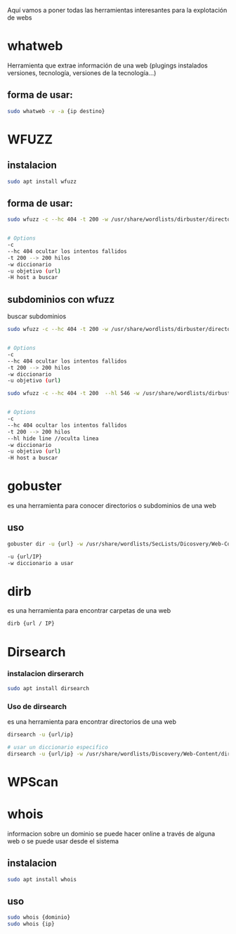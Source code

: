 Aquí vamos a poner todas las herramientas interesantes para la explotación de webs

# whatweb

Herramienta que extrae información de una web (plugings instalados versiones, tecnología, versiones de la tecnología...)

## forma de usar:


```sh fold:"comando whatweb para reconocimiento de webs"
sudo whatweb -v -a {ip destino}
```



# WFUZZ

## instalacion

```sh fold:"Instalacion de wfuzz"
sudo apt install wfuzz
```

## forma de usar:

```sh fold:"encontrar directorios ocultos en una web"
sudo wfuzz -c --hc 404 -t 200 -w /usr/share/wordlists/dirbuster/directory-list-low-ercase-2.3-medium.txt -u {direccionweb}/FUZZ


# Options
-c
--hc 404 ocultar los intentos fallidos
-t 200 --> 200 hilos
-w diccionario 
-u objetivo (url)
-H host a buscar
```


## subdominios con wfuzz
buscar subdominios
```sh fold:"encontrar subdominios en una web"
sudo wfuzz -c --hc 404 -t 200 -w /usr/share/wordlists/dirbuster/directory-list-low-ercase-2.3-medium.txt -u {dominioweb} -H "Host: FUZZ.{dominio}"


# Options
-c
--hc 404 ocultar los intentos fallidos
-t 200 --> 200 hilos
-w diccionario 
-u objetivo (url)

```


```sh fold:"encontrar subdominios en una web - ocultando la respuesta con 546 Lineas"
sudo wfuzz -c --hc 404 -t 200  --hl 546 -w /usr/share/wordlists/dirbuster/directory-list-low-ercase-2.3-medium.txt -u {dominioweb} -H "Host: FUZZ.{dominio}"


# Options
-c
--hc 404 ocultar los intentos fallidos
-t 200 --> 200 hilos
--hl hide line //oculta linea
-w diccionario 
-u objetivo (url)
-H host a buscar
```


# gobuster

es una herramienta para conocer directorios o subdominios de una web
## uso
```sh fold:"gobuster para encontrar directorio"
gobuster dir -u {url} -w /usr/share/wordlists/SecLists/Dicosvery/Web-Content/direcotyr-list-lowercase-2.3-medium.txt

-u {url/IP}
-w diccionario a usar
```

# dirb
es una herramienta para encontrar carpetas de una web

```sh fold:"dirb sirbe para encontrar directorios en una web"
dirb {url / IP}

```




# Dirsearch
### instalacion dirserarch

```sh fold:"Instalacion dirsearch"
sudo apt install dirsearch

```

### Uso de dirsearch
es una herramienta para encontrar directorios de una web
```sh fold:"dirsearch"
dirsearch -u {url/ip}

# usar un diccionario especifico
dirsearch -u {url/ip} -w /usr/share/wordlists/Discovery/Web-Content/directoryu-list-lowercase-2.3-medium.txt
```




# WPScan

# whois
informacion sobre un dominio
se puede hacer online  a través de alguna web o se puede usar desde el sistema
## instalacion
```sh fold:"Instalacion de wfuzz"
sudo apt install whois
```
## uso
```sh fold:"whois dominio / Ip"
sudo whois {dominio}
sudo whois {ip}
```